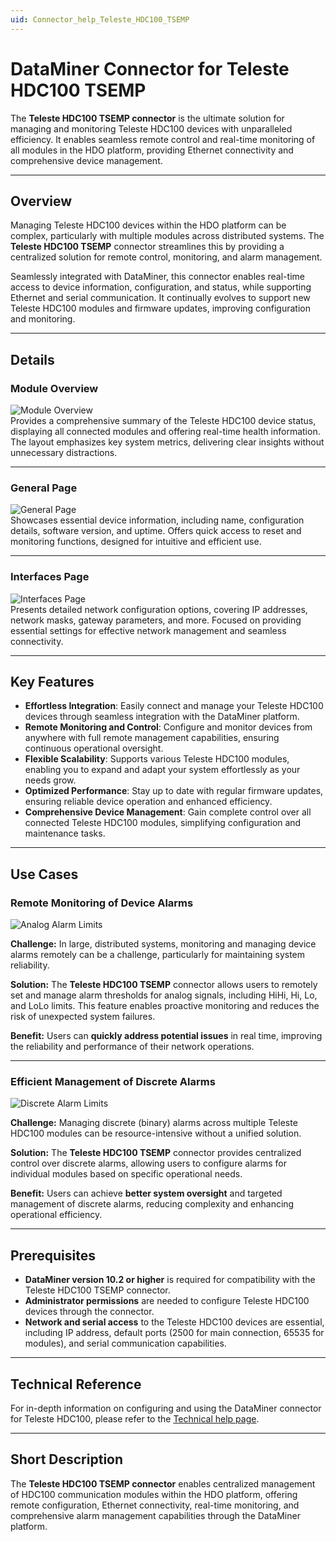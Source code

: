 ```yaml
---
uid: Connector_help_Teleste_HDC100_TSEMP
---
```


# DataMiner Connector for Teleste HDC100 TSEMP

The **Teleste HDC100 TSEMP connector** is the ultimate solution for managing and monitoring Teleste HDC100 devices with unparalleled efficiency. It enables seamless remote control and real-time monitoring of all modules in the HDO platform, providing Ethernet connectivity and comprehensive device management.

---

## Overview

Managing Teleste HDC100 devices within the HDO platform can be complex, particularly with multiple modules across distributed systems. The **Teleste HDC100 TSEMP** connector streamlines this by providing a centralized solution for remote control, monitoring, and alarm management.

Seamlessly integrated with DataMiner, this connector enables real-time access to device information, configuration, and status, while supporting Ethernet and serial communication. It continually evolves to support new Teleste HDC100 modules and firmware updates, improving configuration and monitoring.

---

## Details

### Module Overview

![Module Overview](~/connector/images/TelesteHDC100ModuleOverview.png)  
Provides a comprehensive summary of the Teleste HDC100 device status, displaying all connected modules and offering real-time health information. The layout emphasizes key system metrics, delivering clear insights without unnecessary distractions.

---

### General Page

![General Page](~/connector/images/TelesteHDC100GeneralPage.png)  
Showcases essential device information, including name, configuration details, software version, and uptime. Offers quick access to reset and monitoring functions, designed for intuitive and efficient use.

---

### Interfaces Page

![Interfaces Page](~/connector/images/TelesteHDC100InterfacesPage.png)  
Presents detailed network configuration options, covering IP addresses, network masks, gateway parameters, and more. Focused on providing essential settings for effective network management and seamless connectivity.

---

## Key Features

- **Effortless Integration**: Easily connect and manage your Teleste HDC100 devices through seamless integration with the DataMiner platform.
- **Remote Monitoring and Control**: Configure and monitor devices from anywhere with full remote management capabilities, ensuring continuous operational oversight.
- **Flexible Scalability**: Supports various Teleste HDC100 modules, enabling you to expand and adapt your system effortlessly as your needs grow.
- **Optimized Performance**: Stay up to date with regular firmware updates, ensuring reliable device operation and enhanced efficiency.
- **Comprehensive Device Management**: Gain complete control over all connected Teleste HDC100 modules, simplifying configuration and maintenance tasks.

---

## Use Cases

### Remote Monitoring of Device Alarms

![Analog Alarm Limits](~/connector/images/TelesteHDC100MonitoringAnalogAlarmLimits.png)  

**Challenge:** In large, distributed systems, monitoring and managing device alarms remotely can be a challenge, particularly for maintaining system reliability.

**Solution:** The **Teleste HDC100 TSEMP** connector allows users to remotely set and manage alarm thresholds for analog signals, including HiHi, Hi, Lo, and LoLo limits. This feature enables proactive monitoring and reduces the risk of unexpected system failures.

**Benefit:** Users can **quickly address potential issues** in real time, improving the reliability and performance of their network operations.

---

### Efficient Management of Discrete Alarms

![Discrete Alarm Limits](~/connector/images/TelesteHDC100MonitoringDiscreteAlarms.png)  

**Challenge:** Managing discrete (binary) alarms across multiple Teleste HDC100 modules can be resource-intensive without a unified solution.

**Solution:** The **Teleste HDC100 TSEMP** connector provides centralized control over discrete alarms, allowing users to configure alarms for individual modules based on specific operational needs.

**Benefit:** Users can achieve **better system oversight** and targeted management of discrete alarms, reducing complexity and enhancing operational efficiency.

---

## Prerequisites

- **DataMiner version 10.2 or higher** is required for compatibility with the Teleste HDC100 TSEMP connector.
- **Administrator permissions** are needed to configure Teleste HDC100 devices through the connector.
- **Network and serial access** to the Teleste HDC100 devices are essential, including IP address, default ports (2500 for main connection, 65535 for modules), and serial communication capabilities.

---

## Technical Reference

For in-depth information on configuring and using the DataMiner connector for Teleste HDC100, please refer to the [Technical help page](xref:Connector_help_Teleste_HDC100_TSEMP_Technical).

---

## Short Description

The **Teleste HDC100 TSEMP connector** enables centralized management of HDC100 communication modules within the HDO platform, offering remote configuration, Ethernet connectivity, real-time monitoring, and comprehensive alarm management capabilities through the DataMiner platform.
